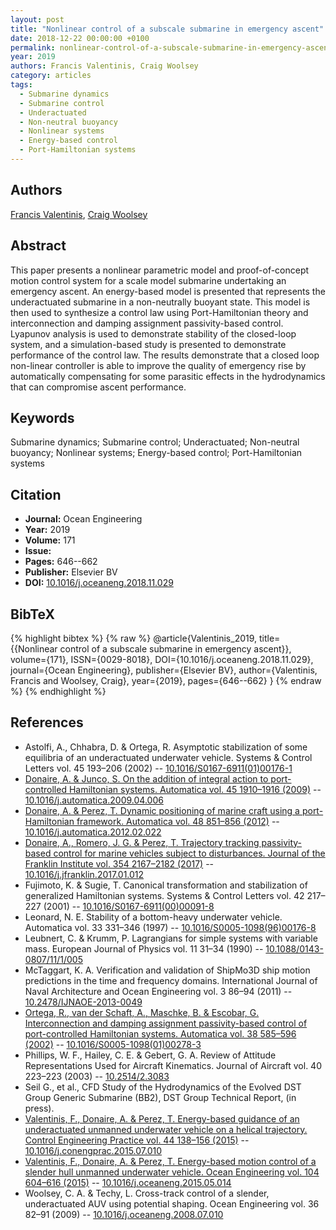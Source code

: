 ```yaml
---
layout: post
title: "Nonlinear control of a subscale submarine in emergency ascent"
date: 2018-12-22 00:00:00 +0100
permalink: nonlinear-control-of-a-subscale-submarine-in-emergency-ascent
year: 2019
authors: Francis Valentinis, Craig Woolsey
category: articles
tags:
  - Submarine dynamics
  - Submarine control
  - Underactuated
  - Non-neutral buoyancy
  - Nonlinear systems
  - Energy-based control
  - Port-Hamiltonian systems
---
```

 
## Authors
[Francis Valentinis](authors/francis-valentinis), [Craig Woolsey](authors/craig-a-woolsey)
 
## Abstract
This paper presents a nonlinear parametric model and proof-of-concept motion control system for a scale model submarine undertaking an emergency ascent. An energy-based model is presented that represents the underactuated submarine in a non-neutrally buoyant state. This model is then used to synthesize a control law using Port-Hamiltonian theory and interconnection and damping assignment passivity-based control. Lyapunov analysis is used to demonstrate stability of the closed-loop system, and a simulation-based study is presented to demonstrate performance of the control law. The results demonstrate that a closed loop non-linear controller is able to improve the quality of emergency rise by automatically compensating for some parasitic effects in the hydrodynamics that can compromise ascent performance.
 
## Keywords
Submarine dynamics; Submarine control; Underactuated; Non-neutral buoyancy; Nonlinear systems; Energy-based control; Port-Hamiltonian systems
 
## Citation
- **Journal:** Ocean Engineering
- **Year:** 2019
- **Volume:** 171
- **Issue:** 
- **Pages:** 646--662
- **Publisher:** Elsevier BV
- **DOI:** [10.1016/j.oceaneng.2018.11.029](https://doi.org/10.1016/j.oceaneng.2018.11.029)
 
## BibTeX
{% highlight bibtex %}
{% raw %}
@article{Valentinis_2019,
  title={{Nonlinear control of a subscale submarine in emergency ascent}},
  volume={171},
  ISSN={0029-8018},
  DOI={10.1016/j.oceaneng.2018.11.029},
  journal={Ocean Engineering},
  publisher={Elsevier BV},
  author={Valentinis, Francis and Woolsey, Craig},
  year={2019},
  pages={646--662}
}
{% endraw %}
{% endhighlight %}
 
## References
- Astolfi, A., Chhabra, D. & Ortega, R. Asymptotic stabilization of some equilibria of an underactuated underwater vehicle. Systems &amp; Control Letters vol. 45 193–206 (2002) -- [10.1016/S0167-6911(01)00176-1](https://doi.org/10.1016/S0167-6911(01)00176-1)
- [Donaire, A. & Junco, S. On the addition of integral action to port-controlled Hamiltonian systems. Automatica vol. 45 1910–1916 (2009)](on-the-addition-of-integral-action-to-port-controlled-hamiltonian-systems) -- [10.1016/j.automatica.2009.04.006](https://doi.org/10.1016/j.automatica.2009.04.006)
- [Donaire, A. & Perez, T. Dynamic positioning of marine craft using a port-Hamiltonian framework. Automatica vol. 48 851–856 (2012)](dynamic-positioning-of-marine-craft-using-a-port-hamiltonian-framework) -- [10.1016/j.automatica.2012.02.022](https://doi.org/10.1016/j.automatica.2012.02.022)
- [Donaire, A., Romero, J. G. & Perez, T. Trajectory tracking passivity-based control for marine vehicles subject to disturbances. Journal of the Franklin Institute vol. 354 2167–2182 (2017)](trajectory-tracking-passivity-based-control-for-marine-vehicles-subject-to-disturbances) -- [10.1016/j.jfranklin.2017.01.012](https://doi.org/10.1016/j.jfranklin.2017.01.012)
- Fujimoto, K. & Sugie, T. Canonical transformation and stabilization of generalized Hamiltonian systems. Systems &amp; Control Letters vol. 42 217–227 (2001) -- [10.1016/S0167-6911(00)00091-8](https://doi.org/10.1016/S0167-6911(00)00091-8)
- Leonard, N. E. Stability of a bottom-heavy underwater vehicle. Automatica vol. 33 331–346 (1997) -- [10.1016/S0005-1098(96)00176-8](https://doi.org/10.1016/S0005-1098(96)00176-8)
- Leubnert, C. & Krumm, P. Lagrangians for simple systems with variable mass. European Journal of Physics vol. 11 31–34 (1990) -- [10.1088/0143-0807/11/1/005](https://doi.org/10.1088/0143-0807/11/1/005)
- McTaggart, K. A. Verification and validation of ShipMo3D ship motion predictions in the time and frequency domains. International Journal of Naval Architecture and Ocean Engineering vol. 3 86–94 (2011) -- [10.2478/IJNAOE-2013-0049](https://doi.org/10.2478/IJNAOE-2013-0049)
- [Ortega, R., van der Schaft, A., Maschke, B. & Escobar, G. Interconnection and damping assignment passivity-based control of port-controlled Hamiltonian systems. Automatica vol. 38 585–596 (2002)](interconnection-and-damping-assignment-passivity-based-control-of-port-controlled-hamiltonian-systems) -- [10.1016/S0005-1098(01)00278-3](https://doi.org/10.1016/S0005-1098(01)00278-3)
- Phillips, W. F., Hailey, C. E. & Gebert, G. A. Review of Attitude Representations Used for Aircraft Kinematics. Journal of Aircraft vol. 40 223–223 (2003) -- [10.2514/2.3083](https://doi.org/10.2514/2.3083)
- Seil G., et al., CFD Study of the Hydrodynamics of the Evolved DST Group Generic Submarine (BB2), DST Group Technical Report, (in press).
- [Valentinis, F., Donaire, A. & Perez, T. Energy-based guidance of an underactuated unmanned underwater vehicle on a helical trajectory. Control Engineering Practice vol. 44 138–156 (2015)](energy-based-guidance-of-an-underactuated-unmanned-underwater-vehicle-on-a-helical-trajectory) -- [10.1016/j.conengprac.2015.07.010](https://doi.org/10.1016/j.conengprac.2015.07.010)
- [Valentinis, F., Donaire, A. & Perez, T. Energy-based motion control of a slender hull unmanned underwater vehicle. Ocean Engineering vol. 104 604–616 (2015)](energy-based-motion-control-of-a-slender-hull-unmanned-underwater-vehicle) -- [10.1016/j.oceaneng.2015.05.014](https://doi.org/10.1016/j.oceaneng.2015.05.014)
- Woolsey, C. A. & Techy, L. Cross-track control of a slender, underactuated AUV using potential shaping. Ocean Engineering vol. 36 82–91 (2009) -- [10.1016/j.oceaneng.2008.07.010](https://doi.org/10.1016/j.oceaneng.2008.07.010)

